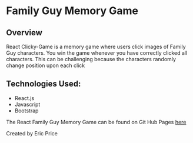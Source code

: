 # Family Guy Memory Game

<h2>Overview</h2>

  <p> React Clicky-Game is a memory game where users click images of Family Guy characters.  You win the game whenever you have correctly clicked all characters. This can be challenging because the characters randomly change position upon each click</li>

## Technologies Used:
<ul>
  <li>React.js</li>
  <li>Javascript</li>
  <li>Bootstrap</li>
</ul>

<p>The React Family Guy Memory Game can be found on Git Hub Pages <a href='https://ericjosprice.github.io/Clicky-Game/'>here</a></p>


<footer>Created by Eric Price</footer>